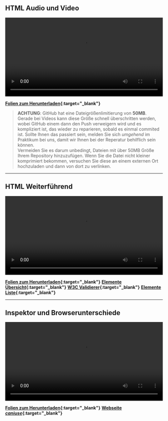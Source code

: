 <!-- # 1.2 HTML Elemente -->

## HTML Audio und Video
<video controls width="100%"> 
    <source src="https://scheuerle.net/lehre/gis/videos/02_GIS-EIA1-HTML-AV.mp4" type="video/mp4"> 
    <a href="https://scheuerle.net/lehre/gis/videos/02_GIS-EIA1-HTML-AV.mp4">Zum Video</a>
</video>

**[Folien zum Herunterladen](https://scheuerle.net/lehre/gis/scripts/02_GIS-EIA1-HTML-AV.pdf){:target="_blank"}**

> **ACHTUNG**: GitHub hat eine Dateigrößenlimitierung von **50MB**. Gerade bei Videos kann diese Größe schnell überschritten werden, wobei GitHub einem dann den Push verweigern wird und es kompliziert ist, das wieder zu reparieren, sobald es einmal commited ist. Sollte Ihnen das passiert sein, melden Sie sich _umgehend_ im Praktikum bei uns, damit wir Ihnen bei der Reperatur behilflich sein können.  
Vermeiden Sie es darum unbedingt, Dateien mit über 50MB Größe Ihrem Repository hinzuzufügen. Wenn Sie die Datei nicht kleiner komprimiert bekommen, versuchen Sie diese an einem externen Ort hochzuladen und dann von dort zu verlinken.

---

## HTML Weiterführend
<video controls width="100%"> 
    <source src="https://scheuerle.net/lehre/gis/videos/02_HTML_Weiterführend.mp4" type="video/mp4"> 
    <a href="https://scheuerle.net/lehre/gis/videos/02_HTML_Weiterführend.mp4">Zum Video</a>
</video>

**[Folien zum Herunterladen](https://scheuerle.net/lehre/gis/scripts/02_HTML_Weiterführend.pdf){:target="_blank"}**
**[Elemente Übersicht](https://wiki.selfhtml.org/extensions/Selfhtml/example.php/Beispiel:HTML-Kategorien.html){:target="_blank"}**
**[W3C Validierer](http://validator.w3.org/){:target="_blank"}**
**[Elemente Liste](https://developer.mozilla.org/de/docs/Web/HTML/HTML5/HTML5_element_list){:target="_blank"}**

---

## Inspektor und Browserunterschiede
<video controls width="100%"> 
    <source src="https://scheuerle.net/lehre/gis/videos/02_Inspektor_Browserunterschiede.mp4" type="video/mp4"> 
    <a href="https://scheuerle.net/lehre/gis/videos/02_Inspektor_Browserunterschiede.mp4">Zum Video</a>
</video>

**[Folien zum Herunterladen](https://scheuerle.net/lehre/gis/scripts/02_Browserunterschiede.pdf){:target="_blank"}**
**[Webseite *caniuse*](https://caniuse.com){:target="_blank"}**

